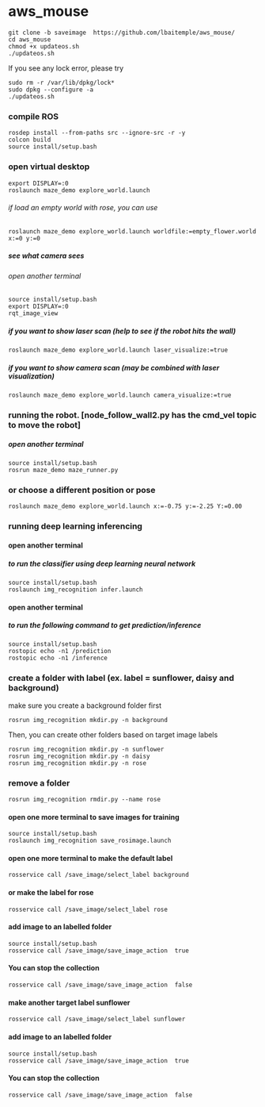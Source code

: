 # aws_mouse
```
git clone -b saveimage  https://github.com/lbaitemple/aws_mouse/ 
cd aws_mouse
chmod +x updateos.sh
./updateos.sh
```
If you see any lock error, please try
```
sudo rm -r /var/lib/dpkg/lock*
sudo dpkg --configure -a
./updateos.sh
```

### compile ROS
```
rosdep install --from-paths src --ignore-src -r -y
colcon build
source install/setup.bash
```

### open virtual desktop
```
export DISPLAY=:0
roslaunch maze_demo explore_world.launch
```
###### if load an empty world with rose, you can use
```
roslaunch maze_demo explore_world.launch worldfile:=empty_flower.world x:=0 y:=0
```


##### see what camera sees
###### open another terminal
```
source install/setup.bash
export DISPLAY=:0
rqt_image_view 
```
##### if you want to show laser scan (help to see if the robot hits the wall)
```
roslaunch maze_demo explore_world.launch laser_visualize:=true 
```
##### if you want to show camera scan (may be combined with laser visualization)
```
roslaunch maze_demo explore_world.launch camera_visualize:=true
```

### running the robot. [node_follow_wall2.py has the cmd_vel topic to move the robot]
#####  open another terminal 

```
source install/setup.bash
rosrun maze_demo maze_runner.py
```
### or choose a different position or pose
```
roslaunch maze_demo explore_world.launch x:=-0.75 y:=-2.25 Y:=0.00
```
### running deep learning inferencing
#### open another terminal 
##### to run the classifier using deep learning neural network
```
source install/setup.bash
roslaunch img_recognition infer.launch 
```

#### open another terminal 
##### to run the following command to get prediction/inference
```
source install/setup.bash
rostopic echo -n1 /prediction
rostopic echo -n1 /inference 
```

### create a folder with label (ex. label = sunflower, daisy and background)
make sure you create a background folder first
```
rosrun img_recognition mkdir.py -n background
```
Then, you can create other folders based on target image labels
```
rosrun img_recognition mkdir.py -n sunflower
rosrun img_recognition mkdir.py -n daisy
rosrun img_recognition mkdir.py -n rose
```
### remove a folder
```
rosrun img_recognition rmdir.py --name rose
```

#### open one more terminal to save images for training
```
source install/setup.bash
roslaunch img_recognition save_rosimage.launch
```

#### open one more terminal to make the default label
```
rosservice call /save_image/select_label background
```
#### or make the  label for rose
```
rosservice call /save_image/select_label rose
```

#### add image to an labelled folder
```
source install/setup.bash
rosservice call /save_image/save_image_action  true
```
#### You can stop the collection
```
rosservice call /save_image/save_image_action  false
```

#### make another target label sunflower
```
rosservice call /save_image/select_label sunflower
```

#### add image to an labelled folder
```
source install/setup.bash
rosservice call /save_image/save_image_action  true
```
#### You can stop the collection
```
rosservice call /save_image/save_image_action  false
```
